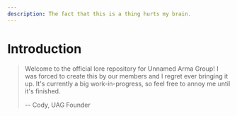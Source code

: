 ```yaml
---
description: The fact that this is a thing hurts my brain.
---
```


# Introduction

> Welcome to the official lore repository for Unnamed Arma Group! I was forced to create this by our members and I regret ever bringing it up. It's currently a big work-in-progress, so feel free to annoy me until it's finished.
>
> -- Cody, UAG Founder

